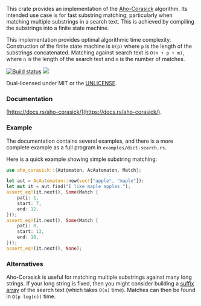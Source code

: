 This crate provides an implementation of the
[Aho-Corasick](http://en.wikipedia.org/wiki/Aho%E2%80%93Corasick_string_matching_algorithm)
algorithm. Its intended use case is for fast substring matching, particularly
when matching multiple substrings in a search text. This is achieved by
compiling the substrings into a finite state machine.

This implementation provides optimal algorithmic time complexity. Construction
of the finite state machine is `O(p)` where `p` is the length of the substrings
concatenated. Matching against search text is `O(n + p + m)`, where `n` is
the length of the search text and `m` is the number of matches.

[![Build status](https://api.travis-ci.org/BurntSushi/aho-corasick.png)](https://travis-ci.org/BurntSushi/aho-corasick)
[![](http://meritbadge.herokuapp.com/aho-corasick)](https://crates.io/crates/aho-corasick)

Dual-licensed under MIT or the [UNLICENSE](http://unlicense.org).


### Documentation

[https://docs.rs/aho-corasick/](https://docs.rs/aho-corasick/).


### Example

The documentation contains several examples, and there is a more complete
example as a full program in `examples/dict-search.rs`.

Here is a quick example showing simple substring matching:

```rust
use aho_corasick::{Automaton, AcAutomaton, Match};

let aut = AcAutomaton::new(vec!["apple", "maple"]);
let mut it = aut.find("I like maple apples.");
assert_eq!(it.next(), Some(Match {
    pati: 1,
    start: 7,
    end: 12,
}));
assert_eq!(it.next(), Some(Match {
    pati: 0,
    start: 13,
    end: 18,
}));
assert_eq!(it.next(), None);
```


### Alternatives

Aho-Corasick is useful for matching multiple substrings against many long
strings. If your long string is fixed, then you might consider building a
[suffix array](https://github.com/BurntSushi/suffix)
of the search text (which takes `O(n)` time). Matches can then be found in
`O(p log(n))` time.
